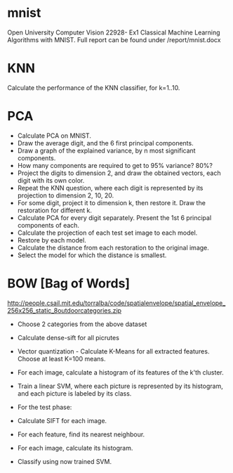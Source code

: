 # mnist
Open University Computer Vision 22928- Ex1 Classical Machine Learning Algorithms with MNIST.
Full report can be found under /report/mnist.docx


# KNN
Calculate the performance of the KNN classifier, for k=1..10.

# PCA
* Calculate PCA on MNIST.
* Draw the average digit, and the 6 first principal components.
* Draw a graph of the explained variance, by n most significant components.
* How many components are required to get to 95% variance? 80%?
* Project the digits to dimension 2, and draw the obtained vectors, each digit with its own color.
* Repeat the KNN question, where each digit is represented by its projection to dimension 2, 10, 20.
* For some digit, project it to dimension k, then restore it. Draw the restoration for different k.
* Calculate PCA for every digit separately. Present the 1st 6 principal components of each.
* Calculate the projection of each test set image to each model.
* Restore by each model.
* Calculate the distance from each restoration to the original image.
* Select the model for which the distance is smallest.

# BOW [Bag of Words]
http://people.csail.mit.edu/torralba/code/spatialenvelope/spatial_envelope_256x256_static_8outdoorcategories.zip
* Choose 2 categories from the above dataset
* Calculate dense-sift for all picrutes
* Vector quantization - Calculate K-Means for all extracted features. Choose at least K=100 means.
* For each image, calculate a histogram of its features of the k'th cluster.
* Train a linear SVM, where each picture is represented by its histogram, and each picture is labeled by its class.

* For the test phase:
* Calculate SIFT for each image.
* For each feature, find its nearest neighbour.
* For each image, calculate its histogram.
* Classify using now trained SVM.
